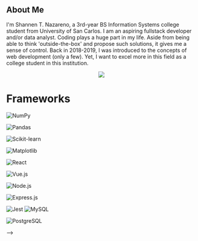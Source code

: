<div>
  <h2>About Me</h2>
  <p>
    I'm Shannen T. Nazareno, a 3rd-year BS Information Systems college student from University of San Carlos. I am an aspiring fullstack developer and/or data analyst. Coding plays a huge part in my life. Aside from being able to think 'outside-the-box' and propose such solutions, it gives me a sense of control. Back in 2018-2019, I was introduced to the concepts of web development (only a few). Yet, I want to excel more in this field as a college student in this institution.
  </p>
</div>

<p align = "center">
<img src="https://github-readme-stats.vercel.app/api/top-langs/?username=nzrnshannen"/>
</p>

# Frameworks 
  ![NumPy](https://img.shields.io/badge/NumPy-013243?style=for-the-badge&logo=numpy&logoColor=white)

 ![Pandas](https://img.shields.io/badge/Pandas-150458?style=for-the-badge&logo=pandas&logoColor=white)
 
  ![Scikit-learn](https://img.shields.io/badge/Scikit--learn-F7931E?style=for-the-badge&logo=scikit-learn&logoColor=white)
  
  ![Matplotlib](https://img.shields.io/badge/Matplotlib-003B57?style=for-the-badge&logo=matplotlib&logoColor=white)
  
  ![React](https://img.shields.io/badge/React-61DAFB?style=for-the-badge&logo=react&logoColor=black)
  
  ![Vue.js](https://img.shields.io/badge/Vue.js-4FC08D?style=for-the-badge&logo=vue.js&logoColor=white)
  
  ![Node.js](https://img.shields.io/badge/Node.js-339933?style=for-the-badge&logo=node.js&logoColor=white)
  
  ![Express.js](https://img.shields.io/badge/Express.js-000000?style=for-the-badge&logo=express&logoColor=white)
  
  ![Jest](https://img.shields.io/badge/Jest-C21325?style=for-the-badge&logo=jest&logoColor=white)
  ![MySQL](https://img.shields.io/badge/MySQL-4479A1?style=for-the-badge&logo=mysql&logoColor=white)
  
  ![PostgreSQL](https://img.shields.io/badge/PostgreSQL-4169E1?style=for-the-badge&logo=postgresql&logoColor=white) 
<!-- <br>
<br>
<h2>Tools</h2>
  ![Power BI](https://img.shields.io/badge/Power_BI-1F77B4?style=for-the-badge&logo=powerbi&logoColor=white)
  ![Visual Studio Code](https://img.shields.io/badge/Visual_Studio_Code-007ACC?style=for-the-badge&logo=visual-studio-code&logoColor=white)
  ![Excel](https://img.shields.io/badge/Microsoft_Excel-217346?style=for-the-badge&logo=microsoft-excel&logoColor=white)
  ![Orange](https://img.shields.io/badge/Orange-FF8C00?style=for-the-badge&logo=orange&logoColor=white)
  ![Miniconda](https://img.shields.io/badge/Miniconda-4F5B93?style=for-the-badge&logo=anaconda&logoColor=white)
  ![Git](https://img.shields.io/badge/Git-F05032?style=for-the-badge&logo=git&logoColor=white)
  ![Notion](https://img.shields.io/badge/Notion-000000?style=for-the-badge&logo=notion&logoColor=white)
  ![GitKraken](https://img.shields.io/badge/GitKraken-000000?style=for-the-badge&logo=gitkraken&logoColor=white)
<br> --> -->
<!-- <img src="https://github-readme-stats.vercel.app/api/top-langs/?username=nzrnshannen"/>  -->
